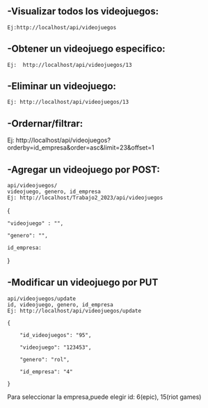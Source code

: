 ## -Visualizar todos los videojuegos:

    Ej:http://localhost/api/videojuegos
    
## -Obtener un videojuego especifico:
      
    Ej:  http://localhost/api/videojuegos/13

## -Eliminar un videojuego:
    
    Ej: http://localhost/api/videojuegos/13


## -Ordernar/filtrar:
    
   Ej: http://localhost/api/videojuegos?orderby=id_empresa&order=asc&limit=23&offset=1


## -Agregar un videojuego por POST:
    api/videojuegos/
    videojuego, genero, id_empresa
    Ej: http://localhost/Trabajo2_2023/api/videojuegos

{

    "videojuego" : "",

    "genero": "",

    id_empresa: 
}


## -Modificar un videojuego por PUT
    api/videojuegos/update
    id, videojuego, genero, id_empresa
    Ej: http://localhost/api/videojuegos/update

    {

        "id_videojuegos": "95",

        "videojuego": "123453",

        "genero": "rol",

        "id_empresa": "4"
        
    }


Para seleccionar la empresa,puede elegir id: 6(epic), 15(riot games)

